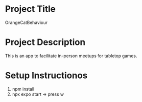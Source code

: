 # Project Title
OrangeCatBehaviour

# Project Description
This is an app to facilitate in-person meetups for tabletop games.

# Setup Instructionos
1. npm install
2. npx expo start -> press w 
